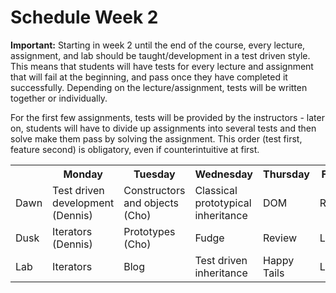 # Schedule Week 2

**Important:** Starting in week 2 until the end of the course, every lecture, assignment, and lab should be taught/development in a test driven style. This means that students will have tests for every lecture and assignment that will fail at the beginning, and pass once they have completed it successfully. Depending on the lecture/assignment, tests will be written together or individually.

For the first few assignments, tests will be provided by the instructors - later on, students will have to divide up assignments into several tests and then solve make them pass by solving the assignment. This order (test first, feature second) is obligatory, even if counterintuitive at first.

<table>
  <tr>
    <th></th>
    <th>Monday</th>
    <th>Tuesday</th>
    <th>Wednesday</th>
    <th>Thursday</th>
    <th>Friday</th>
  </tr>
  <tr>
    <td>Dawn</td>
    <td>Test driven development (Dennis)</td>
    <td>Constructors and objects (Cho)</td>
    <td>Classical prototypical inheritance</td>
    <td>DOM</td>
    <td>Review</td>
  </tr>
  <tr>
    <td>Dusk</td>
    <td>Iterators (Dennis)</td>
    <td>Prototypes (Cho)</td>
    <td>Fudge</td>
    <td>Review</td>
    <td>Lab</td>
  </tr>
  <tr>
    <td>Lab</td>
    <td>Iterators</td>
    <td>Blog</td>
    <td>Test driven inheritance</td>
    <td>Happy Tails</td>
    <td>Lab</td>
  </tr>
</table>
